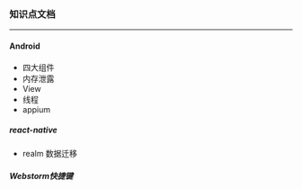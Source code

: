 ### 知识点文档
----------

#### Android
- 四大组件
- 内存泄露
- View
- 线程
- appium

##### react-native
- realm 数据迁移

##### Webstorm快捷键 
